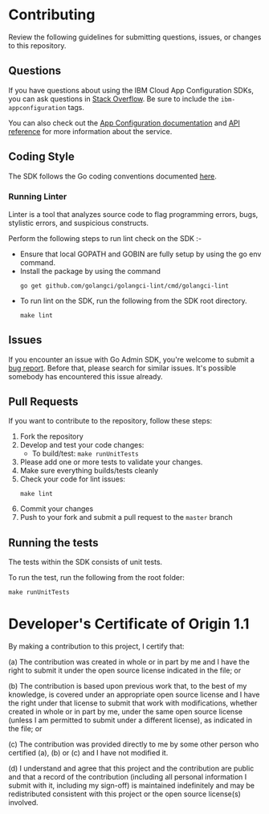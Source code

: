 # Contributing

Review the following guidelines for submitting questions, issues, or changes to this repository.

## Questions

If you have questions about using the IBM Cloud App Configuration SDKs, you can ask questions in
[Stack Overflow](https://stackoverflow.com/questions/tagged/ibm-appconfiguration). Be sure to include
the `ibm-appconfiguration` tags.

You can also check out the [App Configuration documentation](https://cloud.ibm.com/docs/app-configuration) and [API reference](https://cloud.ibm.com/apidocs/app-configuration?code=go) for more information about the service.

## Coding Style

The SDK follows the Go coding conventions documented [here](https://golang.org/doc/effective_go.html). 

### Running Linter
Linter is a tool that analyzes source code to flag programming errors, bugs, stylistic errors, and suspicious constructs.

Perform the following steps to run lint check on the SDK :-
- Ensure that local GOPATH and GOBIN are fully setup by using the go env command.
- Install the package by using the command 
    ```
    go get github.com/golangci/golangci-lint/cmd/golangci-lint
    ```
- To run lint on the SDK, run the following from the SDK root directory.
    ```
    make lint
    ```

## Issues

If you encounter an issue with Go Admin SDK, you're welcome to submit
a [bug report](https://github.com/IBM/appconfiguration-go-admin-sdk/issues). Before that, please search for similar issues. It's possible somebody has encountered this issue already.

## Pull Requests

If you want to contribute to the repository, follow these steps:

1. Fork the repository
2. Develop and test your code changes:
    - To build/test: `make runUnitTests`
3. Please add one or more tests to validate your changes.
4. Make sure everything builds/tests cleanly
5. Check your code for lint issues:
    ```
    make lint
    ```
6. Commit your changes
7. Push to your fork and submit a pull request to the `master` branch

## Running the tests

The tests within the SDK consists of unit tests.

To run the test, run the following from the root folder:

```
make runUnitTests
```

# Developer's Certificate of Origin 1.1

By making a contribution to this project, I certify that:

(a) The contribution was created in whole or in part by me and I
   have the right to submit it under the open source license
   indicated in the file; or

(b) The contribution is based upon previous work that, to the best
   of my knowledge, is covered under an appropriate open source
   license and I have the right under that license to submit that
   work with modifications, whether created in whole or in part
   by me, under the same open source license (unless I am
   permitted to submit under a different license), as indicated
   in the file; or

(c) The contribution was provided directly to me by some other
   person who certified (a), (b) or (c) and I have not modified
   it.

(d) I understand and agree that this project and the contribution
   are public and that a record of the contribution (including all
   personal information I submit with it, including my sign-off) is
   maintained indefinitely and may be redistributed consistent with
   this project or the open source license(s) involved.

